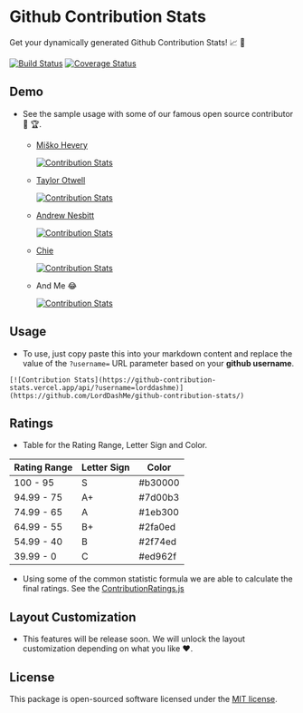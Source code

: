 # Github Contribution Stats

Get your dynamically generated Github Contribution Stats! :chart_with_upwards_trend: :calendar:

[![Build Status](https://img.shields.io/travis/LordDashMe/github-contribution-stats/master.svg?style=flat-square)](https://travis-ci.org/LordDashMe/github-contribution-stats) [![Coverage Status](https://img.shields.io/coveralls/LordDashMe/github-contribution-stats/master.svg?style=flat-square)](https://coveralls.io/github/LordDashMe/github-contribution-stats?branch=master)

## Demo

- See the sample usage with some of our famous open source contributor :tada: :trophy:.

  - [Miško Hevery](https://github.com/mhevery)

    [![Contribution Stats](https://github-contribution-stats.vercel.app/api/?username=mhevery&v=1.0.2)](https://github.com/LordDashMe/github-contribution-stats/)

  - [Taylor Otwell](https://github.com/taylorotwell)

    [![Contribution Stats](https://github-contribution-stats.vercel.app/api/?username=taylorotwell&v=1.0.2)](https://github.com/LordDashMe/github-contribution-stats/)

  - [Andrew Nesbitt](https://github.com/andrew)

    [![Contribution Stats](https://github-contribution-stats.vercel.app/api/?username=andrew&v=1.0.2)](https://github.com/LordDashMe/github-contribution-stats/)

  - [Chie](https://github.com/chiedev)

    [![Contribution Stats](https://github-contribution-stats.vercel.app/api/?username=chiedev&v=1.0.2)](https://github.com/LordDashMe/github-contribution-stats/)

  - And Me :joy:

    [![Contribution Stats](https://github-contribution-stats.vercel.app/api/?username=lorddashme&v=1.0.5)](https://github.com/LordDashMe/github-contribution-stats/)

## Usage

- To use, just copy paste this into your markdown content and replace the value of the ```?username=``` URL parameter based on your **github username**.

```text
[![Contribution Stats](https://github-contribution-stats.vercel.app/api/?username=lorddashme)](https://github.com/LordDashMe/github-contribution-stats/)
```

## Ratings

- Table for the Rating Range, Letter Sign and Color.

| Rating Range | Letter Sign | Color |
| ---- | ---- | ---- |
| 100 - 95 | S | #b30000 |
| 94.99 - 75 | A+ | #7d00b3 |
| 74.99 - 65 | A | #1eb300 |
| 64.99 - 55 | B+ | #2fa0ed |
| 54.99 - 40 | B | #2f74ed |
| 39.99 - 0 | C | #ed962f |

- Using some of the common statistic formula we are able to calculate the final ratings. See the [ContributionRatings.js](https://github.com/LordDashMe/github-contribution-stats/blob/master/src/ContributionRatings.js#L139)

## Layout Customization

- This features will be release soon. We will unlock the layout customization depending on what you like :heart:.

## License

This package is open-sourced software licensed under the [MIT license](https://opensource.org/licenses/MIT).
